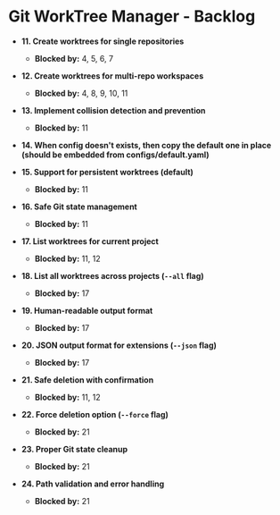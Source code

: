 # Git WorkTree Manager - Backlog

- **11. Create worktrees for single repositories**
  - **Blocked by:** 4, 5, 6, 7

- **12. Create worktrees for multi-repo workspaces**
  - **Blocked by:** 4, 8, 9, 10, 11

- **13. Implement collision detection and prevention**
  - **Blocked by:** 11

- **14. When config doesn't exists, then copy the default one in place (should be embedded from configs/default.yaml)**

- **15. Support for persistent worktrees (default)**
  - **Blocked by:** 11

- **16. Safe Git state management**
  - **Blocked by:** 11

- **17. List worktrees for current project**
  - **Blocked by:** 11, 12

- **18. List all worktrees across projects (`--all` flag)**
  - **Blocked by:** 17

- **19. Human-readable output format**
  - **Blocked by:** 17

- **20. JSON output format for extensions (`--json` flag)**
  - **Blocked by:** 17

- **21. Safe deletion with confirmation**
  - **Blocked by:** 11, 12

- **22. Force deletion option (`--force` flag)**
  - **Blocked by:** 21

- **23. Proper Git state cleanup**
  - **Blocked by:** 21

- **24. Path validation and error handling**
  - **Blocked by:** 21

